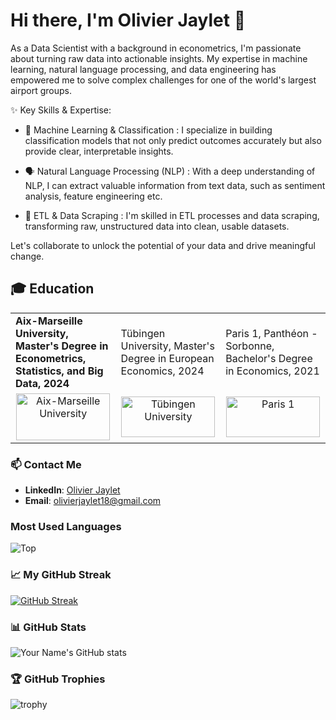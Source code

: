 # Hi there, I'm Olivier Jaylet 👋

As a Data Scientist with a background in econometrics, I'm passionate about turning raw data into actionable insights. My expertise in machine learning, natural language processing, and data engineering has empowered me to solve complex challenges for one of the world's largest airport groups.

✨ Key Skills & Expertise:

- 🎯 Machine Learning & Classification : I specialize in building classification models that not only predict outcomes accurately but also provide clear, interpretable insights.

- 🗣️ Natural Language Processing (NLP) : With a deep understanding of NLP, I can extract valuable information from text data, such as sentiment analysis, feature engineering etc.

- 🔄 ETL & Data Scraping : I'm skilled in ETL processes and data scraping, transforming raw, unstructured data into clean, usable datasets.

Let's collaborate to unlock the potential of your data and drive meaningful change.









## 🎓 Education
<table>

   <tr>
    <td><strong>Aix-Marseille University, Master's Degree in Econometrics, Statistics, and Big Data, 2024</strong></td>
    <td>Tübingen University, Master's Degree in European Economics, 2024</td>
    <td>Paris 1, Panthéon - Sorbonne, Bachelor's Degree in Economics, 2021</td>
  </tr>
  <tr>
    <td align="center"><img src="https://www.amse-aixmarseille.fr/sites/default/files/amse_logo.svg" alt="Aix-Marseille University" width="150" height="75"/></td>
    <td align="center"><img src="https://www.iapb.org/wp-content/uploads/2020/09/The-Eberhard-Karls-University-of-Tubingen.png" alt="Tübingen University" width="150" height="65"/></td>
    <td align="center"><img src="https://upload.wikimedia.org/wikipedia/commons/9/99/Logo_of_the_Pantheon-Sorbonne_University_in_Paris.png" alt="Paris 1" width="150" height="65"/></td>
  </tr>

</table>

### 📫 Contact Me
- **LinkedIn**: [Olivier Jaylet](https://www.linkedin.com/in/olivier-jaylet-547027207/)
- **Email**: [olivierjaylet18@gmail.com](mailto:olivierjaylet18@gmail.com)

### Most Used Languages
![Top ](https://github-readme-stats.vercel.app/api/top-langs/?username=Olivierjaylet&size_weight=0.5&count_weight=0.5&theme=radical)

### 📈 My GitHub Streak
[![GitHub Streak](http://github-readme-streak-stats.herokuapp.com?user=Olivierjaylet&theme=dark&date_format=M%20j%5B%2C%20Y%5D)](https://git.io/streak-stats)

### 📊 GitHub Stats
![Your Name's GitHub stats](https://github-readme-stats.vercel.app/api?username=Olivierjaylet&show_icons=true&theme=radical)

### 🏆 GitHub Trophies
![trophy](https://github-profile-trophy.vercel.app/?username=Olivierjaylet&theme=dracula)


<!--
**Olivierjaylet/Olivierjaylet** is a ✨ _special_ ✨ repository because its `README.md` (this file) appears on your GitHub profile.

Here are some ideas to get you started:

- 🔭 I’m currently working on ...
- 🌱 I’m currently learning ...
- 👯 I’m looking to collaborate on ...
- 🤔 I’m looking for help with ...
- 💬 Ask me about ...
- 📫 How to reach me: ...
- 😄 Pronouns: ...
- ⚡ Fun fact: ...
-->
